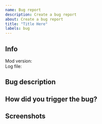 ```yaml
---
name: Bug report
description: Create a bug report
about: Create a bug report
title: "Title Here"
labels: bug
---
```

## Info
<!-- Fill the information -->
Mod version:   
Log file:   <!-- Technically not needed, but might be asked for later -->

## Bug description
<!-- A clear description of what the bug is -->

## How did you trigger the bug?
<!-- Can be a step-by-step guide, clear description or something similar -->

## Screenshots
<!-- You can add some screenshots if you want -->
